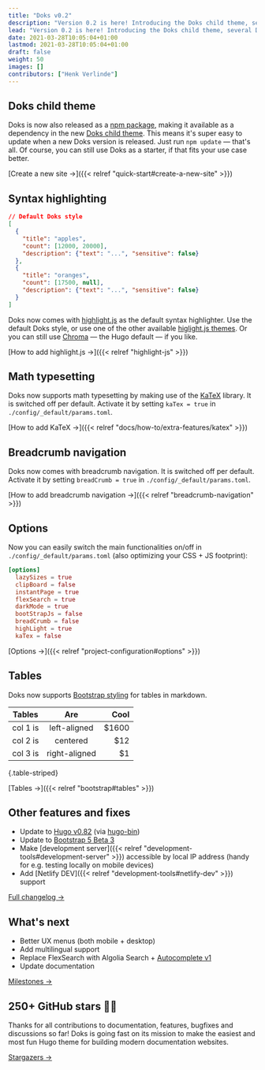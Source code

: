 ```yaml
---
title: "Doks v0.2"
description: "Version 0.2 is here! Introducing the Doks child theme, several DX + UX updates, and easily switching the main functionalities on/off (also optimizing your CSS + JS footprint)."
lead: "Version 0.2 is here! Introducing the Doks child theme, several DX + UX updates, and easily switching the main functionalities on/off (also optimizing your CSS + JS footprint)."
date: 2021-03-28T10:05:04+01:00
lastmod: 2021-03-28T10:05:04+01:00
draft: false
weight: 50
images: []
contributors: ["Henk Verlinde"]
---
```


## Doks child theme

Doks is now also released as a [npm package](https://www.npmjs.com/package/@hyas/doks), making it available as a dependency in the new [Doks child theme](https://github.com/h-enk/doks-child-theme). This means it's super easy to update when a new Doks version is released. Just run `npm update` — that's all. Of course, you can still use Doks as a starter, if that fits your use case better.

[Create a new site →]({{< relref "quick-start#create-a-new-site" >}})

## Syntax highlighting

```json
// Default Doks style
[
  {
    "title": "apples",
    "count": [12000, 20000],
    "description": {"text": "...", "sensitive": false}
  },
  {
    "title": "oranges",
    "count": [17500, null],
    "description": {"text": "...", "sensitive": false}
  }
]
```

Doks now comes with [highlight.js](https://highlightjs.org/) as the default syntax highlighter. Use the default Doks style, or use one of the other available [higlight.js themes](https://highlightjs.org/static/demo/). Or you can still use [Chroma](https://gohugo.io/content-management/syntax-highlighting/) — the Hugo default — if you like.

[How to add highlight.js →]({{< relref "highlight-js" >}})

## Math typesetting

Doks now supports math typesetting by making use of the [KaTeX](https://katex.org/) library. It is switched off per default. Activate it by setting `kaTex = true` in `./config/_default/params.toml`.

[How to add KaTeX →]({{< relref "docs/how-to/extra-features/katex" >}})

## Breadcrumb navigation

Doks now comes with breadcrumb navigation. It is switched off per default. Activate it by setting `breadCrumb = true` in `./config/_default/params.toml`.

[How to add breadcrumb navigation →]({{< relref "breadcrumb-navigation" >}})

## Options

Now you can easily switch the main functionalities on/off in `./config/_default/params.toml` (also optimizing your CSS + JS footprint):

```toml
[options]
  lazySizes = true
  clipBoard = false
  instantPage = true
  flexSearch = true
  darkMode = true
  bootStrapJs = false
  breadCrumb = false
  highLight = true
  kaTex = false
```

[Options →]({{< relref "project-configuration#options" >}})

## Tables

Doks now supports [Bootstrap styling](https://getbootstrap.com/docs/5.0/content/tables/) for tables in markdown.

| Tables   |      Are      |  Cool |
|----------|:-------------:|------:|
| col 1 is |  left-aligned | $1600 |
| col 2 is |    centered   |   $12 |
| col 3 is | right-aligned |    $1 |
{.table-striped}

[Tables →]({{< relref "bootstrap#tables" >}})

## Other features and fixes

- Update to [Hugo v0.82](https://gohugo.io/news/0.82.0-relnotes/) (via [hugo-bin](https://www.npmjs.com/package/hugo-bin))
- Update to [Bootstrap 5 Beta 3](https://blog.getbootstrap.com/2021/03/23/bootstrap-5-beta-3/)
- Make [development server]({{< relref "development-tools#development-server" >}}) accessible by local IP address (handy for e.g. testing locally on mobile devices)
- Add [Netlify DEV]({{< relref "development-tools#netlify-dev" >}}) support

[Full changelog →](https://github.com/h-enk/doks/blob/master/CHANGELOG.md)

## What's next

- Better UX menus (both mobile + desktop)
- Add multilingual support
- Replace FlexSearch with Algolia Search + [Autocomplete v1](https://github.com/algolia/autocomplete)
- Update documentation

[Milestones →](https://github.com/h-enk/doks/milestones)

## 250+ GitHub stars :star2::tada:

Thanks for all contributions to documentation, features, bugfixes and discussions so far! Doks is going fast on its mission to make the easiest and most fun Hugo theme for building modern documentation websites.

[Stargazers →](https://github.com/h-enk/doks/stargazers)
